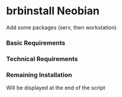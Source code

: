 # brbinstall Neobian
Add some packages (serv, then workstation)   

### Basic Requirements

### Technical Requirements

### Remaining Installation
Will be displayed at the end of the script  
